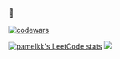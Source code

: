 ###  👋

[![codewars](https://www.codewars.com/users/pamelkk/badges/small)](https://www.codewars.com/users/pamelkk)

[![pamelkk's LeetCode stats](https://leetcode-stats-six.vercel.app/api?username=pamelkk)](https://github.com/pamelkk/leetcode-stats) ![](https://github-profile-summary-cards.vercel.app/api/cards/most-commit-language?username=pamelkk&theme=solarized)



